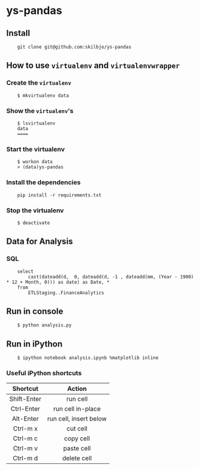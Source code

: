 # ys-pandas


## Install

		git clone git@github.com:skilbjo/ys-pandas

## How to use `virtualenv` and `virtualenvwrapper`

### Create the `virtualenv`

		$ mkvirtualenv data

### Show the `virtualenv`'s

		$ lsvirtualenv
		data
		====

### Start the virtualenv

		$ workon data
		> (data)ys-pandas

### Install the dependencies

		pip install -r requirements.txt

### Stop the virtualenv

		$ deactivate


## Data for Analysis
### SQL

		select
			cast(dateadd(d,  0, dateadd(d, -1 , dateadd(mm, (Year - 1900) * 12 + Month, 0))) as date) as Date, *
		from 
			ETLStaging..FinanceAnalytics

## Run in console

		$ python analysis.py

## Run in iPython

		$ ipython notebook analysis.ipynb %matplotlib inline

### Useful iPython shortcuts

|   Shortcut  |         Action         |
|:-----------:|:----------------------:|
| Shift-Enter |        run cell        |
|  Ctrl-Enter |    run cell in-place   |
|  Alt-Enter  | run cell, insert below |
|   Ctrl-m x  |        cut cell        |
|   Ctrl-m c  |        copy cell       |
|   Ctrl-m v  |       paste cell       |
|   Ctrl-m d  |       delete cell      |


